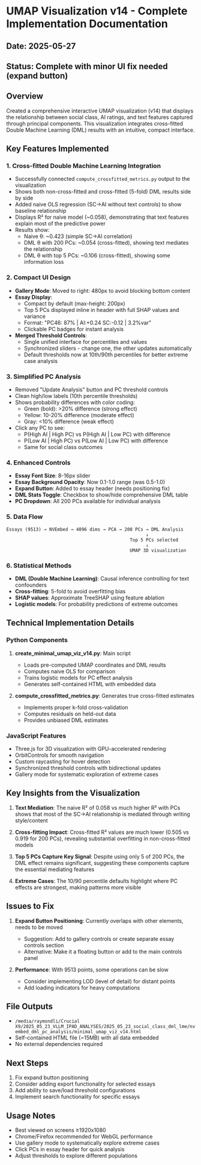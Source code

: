 # UMAP Visualization v14 - Complete Implementation Documentation

## Date: 2025-05-27
## Status: Complete with minor UI fix needed (expand button)

## Overview
Created a comprehensive interactive UMAP visualization (v14) that displays the relationship between social class, AI ratings, and text features captured through principal components. This visualization integrates cross-fitted Double Machine Learning (DML) results with an intuitive, compact interface.

## Key Features Implemented

### 1. **Cross-fitted Double Machine Learning Integration**
- Successfully connected `compute_crossfitted_metrics.py` output to the visualization
- Shows both non-cross-fitted and cross-fitted (5-fold) DML results side by side
- Added naive OLS regression (SC→AI without text controls) to show baseline relationship
- Displays R² for naive model (~0.058), demonstrating that text features explain most of the predictive power
- Results show:
  - Naive θ: ~0.423 (simple SC→AI correlation)
  - DML θ with 200 PCs: ~0.054 (cross-fitted), showing text mediates the relationship
  - DML θ with top 5 PCs: ~0.106 (cross-fitted), showing some information loss

### 2. **Compact UI Design**
- **Gallery Mode**: Moved to right: 480px to avoid blocking bottom content
- **Essay Display**: 
  - Compact by default (max-height: 200px)
  - Top 5 PCs displayed inline in header with full SHAP values and variance
  - Format: "PC46: 87% | AI:+0.24 SC:-0.12 | 3.2%var"
  - Clickable PC badges for instant analysis
- **Merged Threshold Controls**: 
  - Single unified interface for percentiles and values
  - Synchronized sliders - change one, the other updates automatically
  - Default thresholds now at 10th/90th percentiles for better extreme case analysis

### 3. **Simplified PC Analysis**
- Removed "Update Analysis" button and PC threshold controls
- Clean high/low labels (10th percentile thresholds)
- Shows probability differences with color coding:
  - Green (bold): >20% difference (strong effect)
  - Yellow: 10-20% difference (moderate effect)  
  - Gray: <10% difference (weak effect)
- Click any PC to see:
  - P(High AI | High PC) vs P(High AI | Low PC) with difference
  - P(Low AI | High PC) vs P(Low AI | Low PC) with difference
  - Same for social class outcomes

### 4. **Enhanced Controls**
- **Essay Font Size**: 8-16px slider
- **Essay Background Opacity**: Now 0.1-1.0 range (was 0.5-1.0)
- **Expand Button**: Added to essay header (needs positioning fix)
- **DML Stats Toggle**: Checkbox to show/hide comprehensive DML table
- **PC Dropdown**: All 200 PCs available for individual analysis

### 5. **Data Flow**
```
Essays (9513) → NVEmbed → 4096 dims → PCA → 200 PCs → DML Analysis
                                                    ↓
                                              Top 5 PCs selected
                                                    ↓
                                              UMAP 3D visualization
```

### 6. **Statistical Methods**
- **DML (Double Machine Learning)**: Causal inference controlling for text confounders
- **Cross-fitting**: 5-fold to avoid overfitting bias
- **SHAP values**: Approximate TreeSHAP using feature ablation
- **Logistic models**: For probability predictions of extreme outcomes

## Technical Implementation Details

### Python Components
1. **create_minimal_umap_viz_v14.py**: Main script
   - Loads pre-computed UMAP coordinates and DML results
   - Computes naive OLS for comparison
   - Trains logistic models for PC effect analysis
   - Generates self-contained HTML with embedded data

2. **compute_crossfitted_metrics.py**: Generates true cross-fitted estimates
   - Implements proper k-fold cross-validation
   - Computes residuals on held-out data
   - Provides unbiased DML estimates

### JavaScript Features
- Three.js for 3D visualization with GPU-accelerated rendering
- OrbitControls for smooth navigation
- Custom raycasting for hover detection
- Synchronized threshold controls with bidirectional updates
- Gallery mode for systematic exploration of extreme cases

## Key Insights from the Visualization

1. **Text Mediation**: The naive R² of 0.058 vs much higher R² with PCs shows that most of the SC→AI relationship is mediated through writing style/content

2. **Cross-fitting Impact**: Cross-fitted R² values are much lower (0.505 vs 0.919 for 200 PCs), revealing substantial overfitting in non-cross-fitted models

3. **Top 5 PCs Capture Key Signal**: Despite using only 5 of 200 PCs, the DML effect remains significant, suggesting these components capture the essential mediating features

4. **Extreme Cases**: The 10/90 percentile defaults highlight where PC effects are strongest, making patterns more visible

## Issues to Fix

1. **Expand Button Positioning**: Currently overlaps with other elements, needs to be moved
   - Suggestion: Add to gallery controls or create separate essay controls section
   - Alternative: Make it a floating button or add to the main controls panel

2. **Performance**: With 9513 points, some operations can be slow
   - Consider implementing LOD (level of detail) for distant points
   - Add loading indicators for heavy computations

## File Outputs
- `/media/raymondli/Crucial X9/2025_05_23_VLLM_IPAD_ANALYSES/2025_05_23_social_class_dml_lme/nvembed_dml_pc_analysis/minimal_umap_viz_v14.html`
- Self-contained HTML file (~15MB) with all data embedded
- No external dependencies required

## Next Steps
1. Fix expand button positioning
2. Consider adding export functionality for selected essays
3. Add ability to save/load threshold configurations
4. Implement search functionality for specific essays

## Usage Notes
- Best viewed on screens ≥1920x1080
- Chrome/Firefox recommended for WebGL performance
- Use gallery mode to systematically explore extreme cases
- Click PCs in essay header for quick analysis
- Adjust thresholds to explore different populations